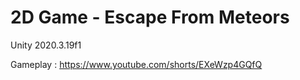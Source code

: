# 2D Game - Escape From Meteors
Unity 2020.3.19f1


Gameplay :
https://www.youtube.com/shorts/EXeWzp4GQfQ

